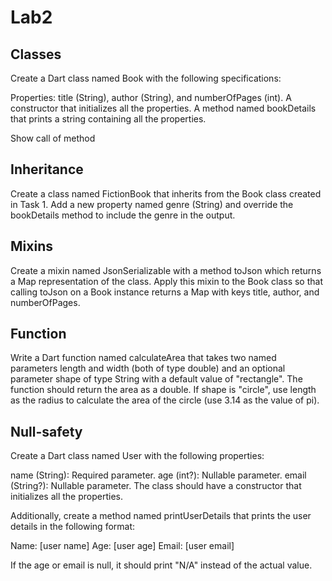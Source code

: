 # Lab2

## Classes

Create a Dart class named Book with the following specifications:

Properties: title (String), author (String), and numberOfPages (int).
A constructor that initializes all the properties.
A method named bookDetails that prints a string containing all the properties.

Show call of method

## Inheritance

Create a class named FictionBook that inherits from the Book class created in Task 1. 
Add a new property named genre (String) and override the bookDetails method to include the genre in the output.


## Mixins

Create a mixin named JsonSerializable with a method toJson which returns a Map representation of the class. 
Apply this mixin to the Book class so that calling toJson on a Book instance returns a Map with keys title, author, and numberOfPages.

## Function

Write a Dart function named calculateArea that takes two named parameters length and width (both of type double) 
and an optional parameter shape of type String with a default value of "rectangle". 
The function should return the area as a double. 
If shape is "circle", use length as the radius to calculate the area of the circle (use 3.14 as the value of pi).

## Null-safety

Create a Dart class named User with the following properties:

name (String): Required parameter.
age (int?): Nullable parameter.
email (String?): Nullable parameter.
The class should have a constructor that initializes all the properties.

Additionally, create a method named printUserDetails that prints the user details in the following format:

Name: [user name]
Age: [user age]
Email: [user email]

If the age or email is null, it should print "N/A" instead of the actual value.

